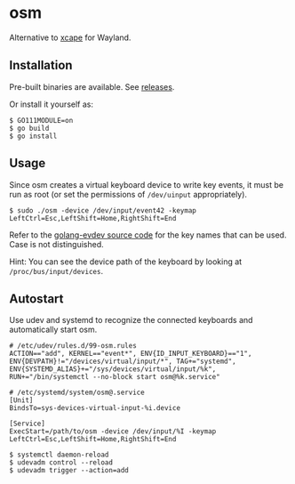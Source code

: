 # osm

Alternative to [xcape](https://github.com/alols/xcape) for Wayland.

## Installation

Pre-built binaries are available. See [releases](https://github.com/ursm/osm/releases).

Or install it yourself as:

```
$ GO111MODULE=on
$ go build
$ go install
```

## Usage

Since osm creates a virtual keyboard device to write key events, it must be run as root (or set the permissions of `/dev/uinput` appropriately).

```
$ sudo ./osm -device /dev/input/event42 -keymap LeftCtrl=Esc,LeftShift=Home,RightShift=End
```

Refer to the [golang-evdev source code](https://github.com/gvalkov/golang-evdev/blob/master/ecodes.go) for the key names that can be used. Case is not distinguished.

Hint: You can see the device path of the keyboard by looking at `/proc/bus/input/devices`.

## Autostart

Use udev and systemd to recognize the connected keyboards and automatically start osm.

```
# /etc/udev/rules.d/99-osm.rules
ACTION=="add", KERNEL=="event*", ENV{ID_INPUT_KEYBOARD}=="1", ENV{DEVPATH}!="/devices/virtual/input/*", TAG+="systemd", ENV{SYSTEMD_ALIAS}+="/sys/devices/virtual/input/%k", RUN+="/bin/systemctl --no-block start osm@%k.service"
```

```
# /etc/systemd/system/osm@.service
[Unit]
BindsTo=sys-devices-virtual-input-%i.device

[Service]
ExecStart=/path/to/osm -device /dev/input/%I -keymap LeftCtrl=Esc,LeftShift=Home,RightShift=End
```

```
$ systemctl daemon-reload
$ udevadm control --reload
$ udevadm trigger --action=add
```
